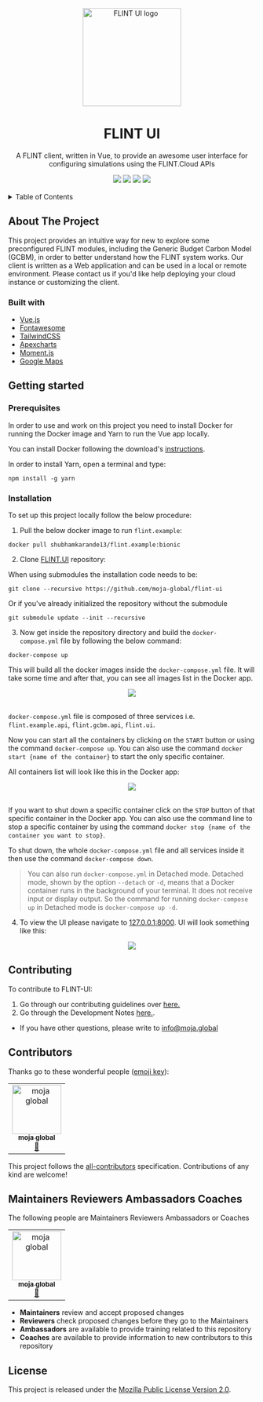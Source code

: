 <div align="center">
<img src="https://i0.wp.com/mojaglobal.kinsta.cloud/wp-content/uploads/2021/03/Asset-66@4x.png" alt="FLINT UI logo" height ="auto" width="200" />
<br />
<h1>FLINT UI</h1>
<p>
A FLINT client, written in Vue, to provide an awesome user interface for configuring simulations using the FLINT.Cloud APIs
</p>
<a href="#contributors"><img src="https://img.shields.io/badge/all_contributors-1-74e8a3.svg?style=flat-square" /></a>
<a href="https://github.com/moja-global/FLINT-UI/network/members"><img src="https://img.shields.io/github/forks/moja-global/FLINT-UI?color=74e8a3&style=flat-square" /></a>
<a href="https://github.com/moja-global/FLINT-UI/stargazers"><img src="https://img.shields.io/github/stars/moja-global/FLINT-UI?color=74e8a3&style=flat-square" /></a>
<a href="https://github.com/moja-global/FLINT-UI/blob/master/LICENSE"><img src="https://img.shields.io/github/license/moja-global/FLINT-UI?color=74e8a3&style=flat-square" /></a>
</div>

<br />

<details>
  <summary>Table of Contents</summary>
  <ol>
    <li>
      <a href="#about-the-project">About The Project</a>
      <ul>
        <li><a href="#built-with">Built With</a></li>
      </ul>
    </li>
    <li>
      <a href="#getting-started">Getting Started</a>
      <ul>
        <li><a href="#prerequisites">Prerequisites</a></li>
        <li><a href="#installation">Installation</a></li>
      </ul>
    </li>
    <li><a href="#developer-notes">Developer notes</a>
      <ul>
        <li><a href="#vue-app">Vue app</a></li>
        <li><a href="#storybook-in-local-development">Storybook in local development</a></li>
        <li><a href="#storybook-in-production">Storybook in production</a></li>
        <li><a href="#dependency-management">Dependency management</a></li>
        <li><a href="#code-style">Code Style</a></li>
      </ul>
    </li>
    <li><a href="#how-to-get-involved">How to Get Involved?</a></li>
    <li><a href="#faq-and-other-questions">FAQ and Other Questions</a></li>
    <li><a href="#contributors">Contributors</a></li>
    <li><a href="#maintainers-reviewers-ambassadors-coaches">Maintainers Reviewers Ambassadors Coaches</a></li>
    <li><a href="#license">License</a></li>
  </ol>
</details>

## About The Project
This project provides an intuitive way for new to explore some preconfigured FLINT modules, including the Generic Budget Carbon Model (GCBM), in order to better understand how the FLINT system works. Our client is written as a Web application and can be used in a local or remote environment. Please contact us if you'd like help deploying your cloud instance or customizing the client.

### Built with
* [Vue.js](https://vuejs.org/)
* [Fontawesome](https://fontawesome.com/)
* [TailwindCSS](https://tailwindcss.com/)
* [Apexcharts](https://apexcharts.com/)
* [Moment.js](https://momentjs.com/)
* [Google Maps](https://developers.google.com/maps)

## Getting started
### Prerequisites
In order to use and work on this project you need to install Docker for running the Docker image and Yarn to run the Vue app locally.

You can install Docker following the download's [instructions](https://docs.docker.com/get-docker/).

In order to install Yarn, open a terminal and type:
```shell
npm install -g yarn
```

### Installation
To set up this project locally follow the below procedure:

1. Pull the below docker image to run `flint.example`:

```shell
docker pull shubhamkarande13/flint.example:bionic
```

2. Clone [FLINT.UI](https://github.com/moja-global/FLINT-UI) repository:

When using submodules the installation code needs to be:

```shell
git clone --recursive https://github.com/moja-global/flint-ui
```

Or if you've already initialized the repository without the submodule

```shell
git submodule update --init --recursive
```

3. Now get inside the repository directory and build the `docker-compose.yml` file by following the below command:

```shell
docker-compose up
```

This will build all the docker images inside the `docker-compose.yml` file. It will take some time and after that, you can see all images list in the Docker app.

<div align="center">
<img src="assets/docker-images.jpg">
</div>

<br />

`docker-compose.yml` file is composed of three services i.e. `flint.example.api`, `flint.gcbm.api`, `flint.ui`.

Now you can start all the containers by clicking on the `START` button or using the command `docker-compose up`. You can also use the command `docker start {name of the container}` to start the only specific container.

All containers list will look like this in the Docker app:

<div align="center">
<img src="assets/docker-containers.jpg">
</div>

<br />

If you want to shut down a specific container click on the `STOP` button of that specific container in the Docker app. You can also use the command line to stop a specific container by using the command `docker stop {name of the container you want to stop}`.

To shut down, the whole `docker-compose.yml` file and all services inside it then use the command `docker-compose down`.

> You can also run `docker-compose.yml` in Detached mode. Detached mode, shown by the option `--detach` or `-d`, means that a Docker container runs in the background of your terminal. It does not receive input or display output. So the command for running `docker-compose up` in Detached mode is `docker-compose up -d`.

4. To view the UI please navigate to [127.0.0.1:8000](http://127.0.0.1:8000/). UI will look something like this:

<div align="center">
<img src="assets/flint-ui-dashboard.jpg">
</div>

## Contributing
To contribute to FLINT-UI:
1) Go through our contributing guidelines over [here.](https://github.com/moja-global/About_moja_global/tree/master/Contributing#community-contributions)
2) Go through the Development Notes [here.](https://github.com/moja-global/FLINT-UI/blob/master/docs/DevelopmentGuide/DevelopmentNotes.rst).
- If you have other questions, please write to info@moja.global

## Contributors
Thanks go to these wonderful people ([emoji key](https://allcontributors.org/docs/en/emoji-key)):

<!-- ALL-CONTRIBUTORS-LIST:START - Do not remove or modify this section -->
<!-- prettier-ignore -->
<table><tr><td align="center"><a href="http://moja.global"><img src="https://avatars1.githubusercontent.com/u/19564969?v=4" width="100px;" alt="moja global"/><br /><sub><b>moja global</b></sub></a><br /><a href="#projectManagement-moja-global" title="Project Management">📆</a></td></tr></table>

<!-- ALL-CONTRIBUTORS-LIST:END -->

This project follows the [all-contributors](https://github.com/all-contributors/all-contributors) specification. Contributions of any kind are welcome!

## Maintainers Reviewers Ambassadors Coaches
The following people are Maintainers Reviewers Ambassadors or Coaches

<table><tr><td align="center"><a href="http://moja.global"><img src="https://avatars1.githubusercontent.com/u/19564969?v=4" width="100px;" alt="moja global"/><br /><sub><b>moja global</b></sub></a><br /><a href="#projectManagement-moja-global" title="Project Management">📆</a></td></tr></table>

* **Maintainers** review and accept proposed changes
* **Reviewers** check proposed changes before they go to the Maintainers
* **Ambassadors** are available to provide training related to this repository
* **Coaches** are available to provide information to new contributors to this repository

## License
This project is released under the [Mozilla Public License Version 2.0](https://github.com/moja-global/FLINT-UI/blob/master/LICENSE).
